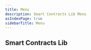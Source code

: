 ```yaml
---
title: Menu
description: Smart Contracts Lib Menu
asIndexPage: true
sidebarTitle: Menu
---
```


## Smart Contracts Lib